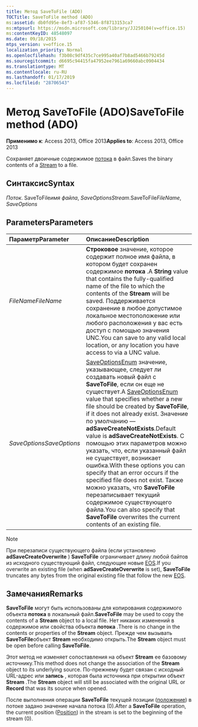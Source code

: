 ```yaml
---
title: Метод SaveToFile (ADO)
TOCTitle: SaveToFile method (ADO)
ms:assetid: db0fd95e-8ef3-af87-5346-8f8713153ca7
ms:mtpsurl: https://msdn.microsoft.com/library/JJ250104(v=office.15)
ms:contentKeyID: 48548097
ms.date: 09/18/2015
mtps_version: v=office.15
localization_priority: Normal
ms.openlocfilehash: f3b08c9df435c7ce995a40af7b8ad5466b79245d
ms.sourcegitcommit: d6695c94415fa47952ee7961a69660abc0904434
ms.translationtype: MT
ms.contentlocale: ru-RU
ms.lasthandoff: 01/17/2019
ms.locfileid: "28706543"
---
```

# <a name="savetofile-method-ado"></a><span data-ttu-id="a0434-102">Метод SaveToFile (ADO)</span><span class="sxs-lookup"><span data-stu-id="a0434-102">SaveToFile method (ADO)</span></span>

<span data-ttu-id="a0434-103">**Применимо к**: Access 2013, Office 2013</span><span class="sxs-lookup"><span data-stu-id="a0434-103">**Applies to**: Access 2013, Office 2013</span></span>

<span data-ttu-id="a0434-104">Сохраняет двоичные содержимое [потока](stream-object-ado.md) в файл.</span><span class="sxs-lookup"><span data-stu-id="a0434-104">Saves the binary contents of a [Stream](stream-object-ado.md) to a file.</span></span>

## <a name="syntax"></a><span data-ttu-id="a0434-105">Синтаксис</span><span class="sxs-lookup"><span data-stu-id="a0434-105">Syntax</span></span>

<span data-ttu-id="a0434-106">*Поток*. SaveToFile*имя файла*, *SaveOptions*</span><span class="sxs-lookup"><span data-stu-id="a0434-106">*Stream*.SaveToFile*FileName*, *SaveOptions*</span></span>

## <a name="parameters"></a><span data-ttu-id="a0434-107">Parameters</span><span class="sxs-lookup"><span data-stu-id="a0434-107">Parameters</span></span>

|<span data-ttu-id="a0434-108">Параметр</span><span class="sxs-lookup"><span data-stu-id="a0434-108">Parameter</span></span>|<span data-ttu-id="a0434-109">Описание</span><span class="sxs-lookup"><span data-stu-id="a0434-109">Description</span></span>|
|:--------|:----------|
|<span data-ttu-id="a0434-110">*FileName*</span><span class="sxs-lookup"><span data-stu-id="a0434-110">*FileName*</span></span> |<span data-ttu-id="a0434-111">**Строковое** значение, которое содержит полное имя файла, в котором будет сохранен содержимое **потока** .</span><span class="sxs-lookup"><span data-stu-id="a0434-111">A **String** value that contains the fully-qualified name of the file to which the contents of the **Stream** will be saved.</span></span> <span data-ttu-id="a0434-112">Поддерживается сохранение в любое допустимое локальное местоположение или любого расположения у вас есть доступ с помощью значения UNC.</span><span class="sxs-lookup"><span data-stu-id="a0434-112">You can save to any valid local location, or any location you have access to via a UNC value.</span></span>|
|<span data-ttu-id="a0434-113">*SaveOptions*</span><span class="sxs-lookup"><span data-stu-id="a0434-113">*SaveOptions*</span></span> |<span data-ttu-id="a0434-114">[SaveOptionsEnum](saveoptionsenum.md) значение, указывающее, следует ли создавать новый файл с **SaveToFile**, если он еще не существует.</span><span class="sxs-lookup"><span data-stu-id="a0434-114">A [SaveOptionsEnum](saveoptionsenum.md) value that specifies whether a new file should be created by **SaveToFile**, if it does not already exist.</span></span> <span data-ttu-id="a0434-115">Значение по умолчанию — **adSaveCreateNotExists**.</span><span class="sxs-lookup"><span data-stu-id="a0434-115">Default value is **adSaveCreateNotExists**.</span></span> <span data-ttu-id="a0434-116">С помощью этих параметров можно указать, что, если указанный файл не существует, возникает ошибка.</span><span class="sxs-lookup"><span data-stu-id="a0434-116">With these options you can specify that an error occurs if the specified file does not exist.</span></span> <span data-ttu-id="a0434-117">Также можно указать, что **SaveToFile** перезаписывает текущий содержимое существующего файла.</span><span class="sxs-lookup"><span data-stu-id="a0434-117">You can also specify that **SaveToFile** overwrites the current contents of an existing file.</span></span>|

> [!NOTE]
> <span data-ttu-id="a0434-118">При перезаписи существующего файла (если установлено **adSaveCreateOverwrite** ) **SaveToFile** ограничивает длину любой байтов из исходного существующий файл, следующие новые [EOS](eos-property-ado.md).</span><span class="sxs-lookup"><span data-stu-id="a0434-118">If you overwrite an existing file (when **adSaveCreateOverwrite** is set), **SaveToFile** truncates any bytes from the original existing file that follow the new [EOS](eos-property-ado.md).</span></span>

## <a name="remarks"></a><span data-ttu-id="a0434-119">Замечания</span><span class="sxs-lookup"><span data-stu-id="a0434-119">Remarks</span></span>

<span data-ttu-id="a0434-120">**SaveToFile** могут быть использованы для копирования содержимого объекта **потока** в локальный файл.</span><span class="sxs-lookup"><span data-stu-id="a0434-120">**SaveToFile** may be used to copy the contents of a **Stream** object to a local file.</span></span> <span data-ttu-id="a0434-121">Нет никаких изменений в содержимое или свойства объекта **потока** .</span><span class="sxs-lookup"><span data-stu-id="a0434-121">There is no change in the contents or properties of the **Stream** object.</span></span> <span data-ttu-id="a0434-122">Прежде чем вызывать **SaveToFile**объект **Stream** необходимо открыть.</span><span class="sxs-lookup"><span data-stu-id="a0434-122">The **Stream** object must be open before calling **SaveToFile**.</span></span>

<span data-ttu-id="a0434-123">Этот метод не изменяет сопоставления на объект **Stream** ее базовому источнику.</span><span class="sxs-lookup"><span data-stu-id="a0434-123">This method does not change the association of the **Stream** object to its underlying source.</span></span> <span data-ttu-id="a0434-124">По-прежнему будет связан с исходный URL-адрес или **запись** , которая была источника при открытии объект **Stream** .</span><span class="sxs-lookup"><span data-stu-id="a0434-124">The **Stream** object will still be associated with the original URL or **Record** that was its source when opened.</span></span>

<span data-ttu-id="a0434-125">После выполнения операции **SaveToFile** текущей позиции ([положение](position-property-ado.md)) в потоке задано значение начала потока (0).</span><span class="sxs-lookup"><span data-stu-id="a0434-125">After a **SaveToFile** operation, the current position ([Position](position-property-ado.md)) in the stream is set to the beginning of the stream (0).</span></span>

